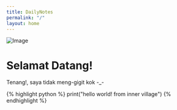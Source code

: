 ```yaml
---
title: DailyNotes
permalink: "/"
layout: home
---
```


![Image](https://raw.githubusercontent.com/irfnrdh/irfnrdh.github.io/master/img/imgg.jpg)

# Selamat Datang!

Tenang!, saya tidak meng-gigit kok -_-

{% highlight python %}
print("hello world! from inner village")
{% endhighlight %}
